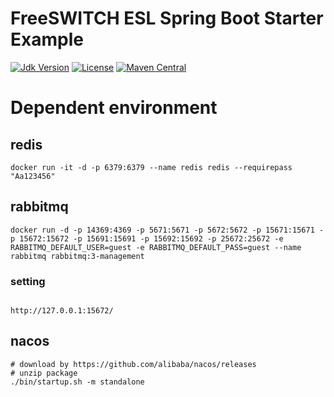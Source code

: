 # FreeSWITCH ESL Spring Boot Starter Example

[![Jdk Version](https://img.shields.io/badge/JDK-1.8-green.svg)](https://img.shields.io/badge/JDK-1.8-green.svg)
[![License](https://img.shields.io/badge/license-Apache%202-4EB1BA.svg)](https://www.apache.org/licenses/LICENSE-2.0.html)
[![Maven Central](https://maven-badges.herokuapp.com/maven-central/link.thingscloud/freeswitch-esl-spring-boot-starter-example/badge.svg)](https://maven-badges.herokuapp.com/maven-central/link.thingscloud/freeswitch-esl-spring-boot-starter-example/)


# Dependent environment

## redis
```shell
docker run -it -d -p 6379:6379 --name redis redis --requirepass "Aa123456"
```


## rabbitmq
```shell
docker run -d -p 14369:4369 -p 5671:5671 -p 5672:5672 -p 15671:15671 -p 15672:15672 -p 15691:15691 -p 15692:15692 -p 25672:25672 -e RABBITMQ_DEFAULT_USER=guest -e RABBITMQ_DEFAULT_PASS=guest --name rabbitmq rabbitmq:3-management 
```
### setting 
```shell

http://127.0.0.1:15672/

```

## nacos
```shell
# download by https://github.com/alibaba/nacos/releases
# unzip package
./bin/startup.sh -m standalone
```